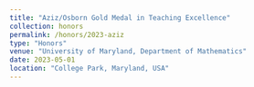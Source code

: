 ```yaml
---
title: "Aziz/Osborn Gold Medal in Teaching Excellence"
collection: honors
permalink: /honors/2023-aziz
type: "Honors"
venue: "University of Maryland, Department of Mathematics"
date: 2023-05-01
location: "College Park, Maryland, USA"
---
```



